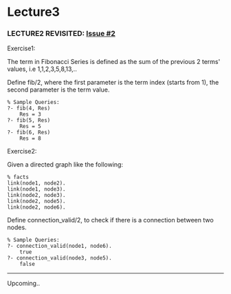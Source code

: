 # Lecture3

### LECTURE2 REVISITED: [Issue #2](/../../issues/2)

Exercise1:

The term in Fibonacci Series is defined as the sum of the previous 2 terms' values, i.e 1,1,2,3,5,8,13,..

Define fib/2, where the first parameter is the term index (starts from 1), the second parameter is the term value. 

    % Sample Queries:
    ?- fib(4, Res)
        Res = 3
    ?- fib(5, Res)
        Res = 5
    ?- fib(6, Res)
        Res = 8

Exercise2:

Given a directed graph like the following:

    % facts
    link(node1, node2).
    link(node1, node3).
    link(node2, node3).
    link(node2, node5).
    link(node2, node6).
    
Define connection_valid/2, to check if there is a connection between two nodes.

    % Sample Queries:
    ?- connection_valid(node1, node6).
        true
    ?- connection_valid(node3, node5).
        false

_______

Upcoming..